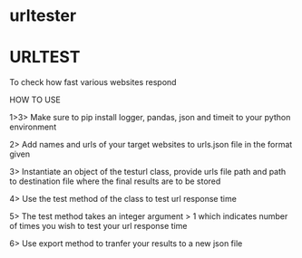 # urltester
# URLTEST

To check how fast various websites respond

HOW TO USE

1>3> Make sure to pip install logger, pandas, json and timeit to your python environment

2> Add names and urls of your target websites to urls.json file in the format given

3> Instantiate an object of the testurl class, provide urls file path and path to destination file where the final results are to be stored

4> Use the test method of the class to test url response time

5> The test method takes an integer argument > 1 which indicates number of times you wish to test your url response time

6> Use export method to tranfer your results to a new json file

